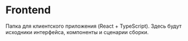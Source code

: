 # Frontend

Папка для клиентского приложения (React + TypeScript). Здесь будут исходники интерфейса, компоненты и сценарии сборки.
